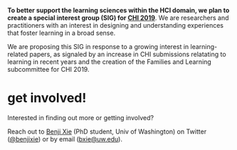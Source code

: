 **To better support the learning sciences within the HCI domain, we plan to create a special interest group (SIG) for [CHI 2019](https://chi2019.acm.org/)**. We are researchers and practitioners with an interest in designing and understanding experiences that foster learning in a broad sense.

We are proposing this SIG in response to a growing interest in learning-related papers, as signaled by an increase in CHI submissions relatating to learning in recent years and the creation of the Families and Learning subcommittee for CHI 2019.


# get involved!

Interested in finding out more or getting involved? 

Reach out to [Benji Xie](http://benjixie.com) (PhD student, Univ of Washington) on Twitter ([@benjixie](https://twitter.com/benjixie)) or by email (bxie@uw.edu).